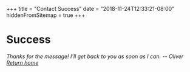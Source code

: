 +++
title = "Contact Success"
date = "2018-11-24T12:33:21-08:00"
hiddenFromSitemap = true
+++
<div class="has-text-centered">
    <h1 class="title">Success</h1>
    <i>Thanks for the message! I'll get back to you as soon as I can. -- Oliver<i>
    <br>
    <a href="/">Return home</a>
</div>